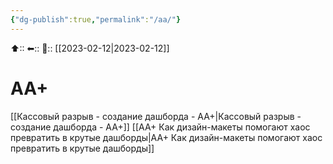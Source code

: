 ```yaml
---
{"dg-publish":true,"permalink":"/aa/"}
---
```



⬆::
⬅::
📅:: [[2023-02-12\|2023-02-12]] 

# АА+


[[Кассовый разрыв - создание дашборда - АА+\|Кассовый разрыв - создание дашборда - АА+]]
[[АА+ Как дизайн-макеты помогают хаос превратить в крутые дашборды\|АА+ Как дизайн-макеты помогают хаос превратить в крутые дашборды]]
